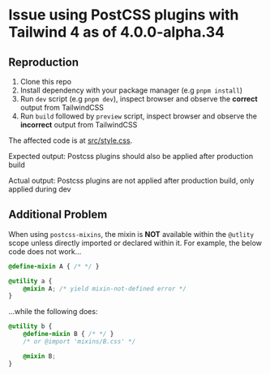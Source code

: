 # Issue using PostCSS plugins with Tailwind 4 as of 4.0.0-alpha.34

## Reproduction 

1. Clone this repo
2. Install dependency with your package manager (e.g `pnpm install`)
3. Run `dev` script (e.g `pnpm dev`), inspect browser and observe the **correct** output from TailwindCSS
4. Run `build` followed by `preview` script, inspect browser and observe the **incorrect** output from TailwindCSS

The affected code is at [src/style.css](src/style.css).

Expected output: Postcss plugins should also be applied after production build

Actual output: Postcss plugins are not applied after production build, only applied during dev

## Additional Problem

When using `postcss-mixins`, the mixin is **NOT** available within the `@utlity` scope unless directly imported or declared within it. For example, the below code does not work...

```css
@define-mixin A { /* */ }

@utility a {
    @mixin A; /* yield mixin-not-defined error */
}
```

...while the following does:

```css
@utility b {
    @define-mixin B { /* */ }
    /* or @import 'mixins/B.css' */

    @mixin B;
}
```
